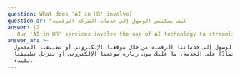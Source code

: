 ```yaml
---
question: What does 'AI in HR' involve?
question_ar: كيف يمكنني الوصول إلى خدمات الشركة الرقمية؟
answer: |2
   Our 'AI in HR' services involve the use of AI technology to streamline HR functions such as recruitment, talent management, and employee engagement.
answer_ar: >-
  يمكن الوصول إلى خدماتنا الرقمية من خلال موقعنا الإلكتروني أو تطبيقنا المحمول،
  اعتمادًا على الخدمة. ما عليك سوى زيارة موقعنا الإلكتروني أو تنزيل تطبيقنا
  للبدء.
---
```


